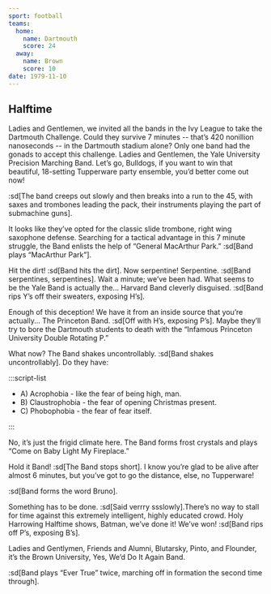 ```yaml
---
sport: football
teams:
  home:
    name: Dartmouth
    score: 24
  away:
    name: Brown
    score: 10
date: 1979-11-10
---
```


## Halftime

Ladies and Gentlemen, we invited all the bands in the Ivy League to take the Dartmouth Challenge. Could they survive 7 minutes -- that’s 420 nonillion nanoseconds -- in the Dartmouth stadium alone? Only one band had the gonads to accept this challenge. Ladies and Gentlemen, the Yale University Precision Marching Band. Let’s go, Bulldogs, if you want to win that beautiful, 18-setting Tupperware party ensemble, you’d better come out now!

:sd[The band creeps out slowly and then breaks into a run to the 45, with saxes and trombones leading the pack, their instruments playing the part of submachine guns].

It looks like they’ve opted for the classic slide trombone, right wing saxophone defense. Searching for a tactical advantage in this 7 minute struggle, the Band enlists the help of “General MacArthur Park.” :sd[Band plays “MacArthur Park”].

Hit the dirt! :sd[Band hits the dirt]. Now serpentine! Serpentine. :sd[Band serpentines, serpentines]. Wait a minute; we’ve been had. What seems to be the Yale Band is actually the... Harvard Band cleverly disguised. :sd[Band rips Y’s off their sweaters, exposing H’s].

Enough of this deception! We have it from an inside source that you’re actually... The Princeton Band. :sd[Off with H’s, exposing P’s]. Maybe they’ll try to bore the Dartmouth students to death with the “Infamous Princeton University Double Rotating P.”

What now? The Band shakes uncontrollably. :sd[Band shakes uncontrollably]. Do they have:

:::script-list

- A) Acrophobia - like the fear of being high, man.
- B) Claustrophobia - the fear of opening Christmas present.
- C) Phobophobia - the fear of fear itself.

:::

No, it’s just the frigid climate here. The Band forms frost crystals and plays “Come on Baby Light My Fireplace.”

Hold it Band! :sd[The Band stops short]. I know you’re glad to be alive after almost 6 minutes, but you’ve got to go the distance, else, no Tupperware!

:sd[Band forms the word Bruno].

Something has to be done. :sd[Said verrry ssslowly].There’s no way to stall for time against this extremely intelligent, highly educated crowd. Holy Harrowing Halftime shows, Batman, we’ve done it! We’ve won! :sd[Band rips off P’s, exposing B’s].

Ladies and Gentlymen, Friends and Alumni, Blutarsky, Pinto, and Flounder, it’s the Brown University, Yes, We’d Do It Again Band.

:sd[Band plays “Ever True” twice, marching off in formation the second time through].
